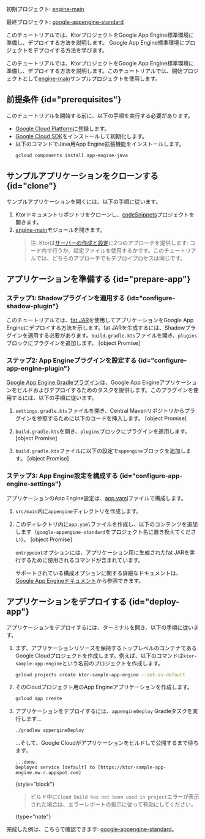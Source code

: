[//]: # (title: Google App Engine)

<show-structure for="chapter" depth="2"/>

<tldr>
<p>
<control>初期プロジェクト</control>: <a href="https://github.com/ktorio/ktor-documentation/tree/%ktor_version%/codeSnippets/snippets/engine-main">engine-main</a>
</p>
<p>
<control>最終プロジェクト</control>: <a href="https://github.com/ktorio/ktor-documentation/tree/%ktor_version%/codeSnippets/snippets/google-appengine-standard">google-appengine-standard</a>
</p>
</tldr>

<web-summary>
このチュートリアルでは、KtorプロジェクトをGoogle App Engine標準環境に準備し、デプロイする方法を説明します。
</web-summary>

<link-summary>
Google App Engine標準環境にプロジェクトをデプロイする方法を学びます。
</link-summary>

このチュートリアルでは、KtorプロジェクトをGoogle App Engine標準環境に準備し、デプロイする方法を説明します。このチュートリアルでは、開始プロジェクトとして[engine-main](https://github.com/ktorio/ktor-documentation/tree/%ktor_version%/codeSnippets/snippets/engine-main)サンプルプロジェクトを使用します。

## 前提条件 {id="prerequisites"}
このチュートリアルを開始する前に、以下の手順を実行する必要があります。
* [Google Cloud Platform](https://console.cloud.google.com/)に登録します。
* [Google Cloud SDK](https://cloud.google.com/sdk/docs/install)をインストールして初期化します。
* 以下のコマンドでJava用App Engine拡張機能をインストールします。
   ```Bash
   gcloud components install app-engine-java
   ```

## サンプルアプリケーションをクローンする {id="clone"}
サンプルアプリケーションを開くには、以下の手順に従います。
1. Ktorドキュメントリポジトリをクローンし、[codeSnippets](https://github.com/ktorio/ktor-documentation/tree/%ktor_version%/codeSnippets)プロジェクトを開きます。
2. [engine-main](https://github.com/ktorio/ktor-documentation/tree/%ktor_version%/codeSnippets/snippets/engine-main)モジュールを開きます。
   > 注: Ktorは[サーバーの作成と設定](server-create-and-configure.topic)に2つのアプローチを提供します: コード内で行うか、設定ファイルを使用するかです。このチュートリアルでは、どちらのアプローチでもデプロイプロセスは同じです。

## アプリケーションを準備する {id="prepare-app"}
### ステップ1: Shadowプラグインを適用する {id="configure-shadow-plugin"}
このチュートリアルでは、[fat JAR](server-fatjar.md)を使用してアプリケーションをGoogle App Engineにデプロイする方法を示します。fat JARを生成するには、Shadowプラグインを適用する必要があります。`build.gradle.kts`ファイルを開き、`plugins`ブロックにプラグインを追加します。
[object Promise]

### ステップ2: App Engineプラグインを設定する {id="configure-app-engine-plugin"}
[Google App Engine Gradleプラグイン](https://github.com/GoogleCloudPlatform/app-gradle-plugin)は、Google App Engineアプリケーションをビルドおよびデプロイするためのタスクを提供します。このプラグインを使用するには、以下の手順に従います。

1. `settings.gradle.kts`ファイルを開き、Central Mavenリポジトリからプラグインを参照するために以下のコードを挿入します。
   [object Promise]

2. `build.gradle.kts`を開き、`plugins`ブロックにプラグインを適用します。
   [object Promise]

3. `build.gradle.kts`ファイルに以下の設定で`appengine`ブロックを追加します。
   [object Promise]

### ステップ3: App Engine設定を構成する {id="configure-app-engine-settings"}
アプリケーションのApp Engine設定は、[app.yaml](https://cloud.google.com/appengine/docs/standard/python/config/appref)ファイルで構成します。
1. `src/main`内に`appengine`ディレクトリを作成します。
2. このディレクトリ内に`app.yaml`ファイルを作成し、以下のコンテンツを追加します（`google-appengine-standard`をプロジェクト名に置き換えてください）。
   [object Promise]
   
   `entrypoint`オプションには、アプリケーション用に生成されたfat JARを実行するために使用されるコマンドが含まれています。

   サポートされている構成オプションに関する詳細なドキュメントは、[Google App Engineドキュメント](https://cloud.google.com/appengine/docs/standard/reference/app-yaml?tab=java)から参照できます。

## アプリケーションをデプロイする {id="deploy-app"}

アプリケーションをデプロイするには、ターミナルを開き、以下の手順に従います。

1. まず、アプリケーションリソースを保持するトップレベルのコンテナであるGoogle Cloudプロジェクトを作成します。例えば、以下のコマンドは`ktor-sample-app-engine`という名前のプロジェクトを作成します。
   ```Bash
   gcloud projects create ktor-sample-app-engine --set-as-default
   ```
   
2. そのCloudプロジェクト用のApp Engineアプリケーションを作成します。
   ```Bash
   gcloud app create
   ```

3. アプリケーションをデプロイするには、`appengineDeploy` Gradleタスクを実行します...
   ```Bash
   ./gradlew appengineDeploy
   ```
   ...そして、Google Cloudがアプリケーションをビルドして公開するまで待ちます。
   ```
   ...done.
   Deployed service [default] to [https://ktor-sample-app-engine.ew.r.appspot.com]
   ```
   {style="block"}
   > ビルド中に`Cloud Build has not been used in project`エラーが表示された場合は、エラーレポートの指示に従って有効にしてください。
   >
   {type="note"}

完成した例は、こちらで確認できます: [google-appengine-standard](https://github.com/ktorio/ktor-documentation/tree/%ktor_version%/codeSnippets/snippets/google-appengine-standard)。